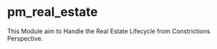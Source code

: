 # pm_real_estate
This Module aim to Handle the Real Estate Lifecycle from Constrictions Perspective.  
